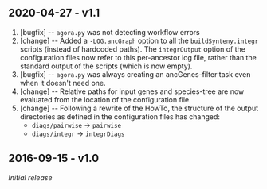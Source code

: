 ## 2020-04-27 - v1.1

1. [bugfix] -- `agora.py` was not detecting workflow errors
2. [change] -- Added a `-LOG.ancGraph` option to all the
   `buildSynteny.integr` scripts (instead of hardcoded paths).
   The `integrOutput` option of the configuration files now refer to this
   per-ancestor log file, rather than the standard output of the scripts
   (which is now empty).
3. [bugfix] -- `agora.py` was always creating an ancGenes-filter task even
   when it doesn't need one.
4. [change] -- Relative paths for input genes and species-tree are now
   evaluated from the location of the configuration file.
5. [change] -- Following a rewrite of the HowTo, the structure of the output
   directories as defined in the configuration files has changed:
   * `diags/pairwise` &rarr; `pairwise`
   * `diags/integr` &rarr; `integrDiags`

## 2016-09-15 - v1.0

_Initial release_


